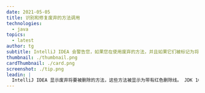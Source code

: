 ```yaml
---
date: 2021-05-05
title: 识别和修复废弃的方法调用
technologies:
  - java
topics:
  - latest
author: tg
subtitle: IntelliJ IDEA 会警告您，如果您在使用废弃的方法，并且如果它们被标记为将会被删除，则会通过带有删除线的方式显示它们
thumbnail: ./thumbnail.png
cardThumbnail: ./card.png
screenshot: ./tip.png
leadin: |
  IntelliJ IDEA 显示废弃将要被删除的方法，这些方法被显示为带有红色删除线。 JDK 16 已标记会被删除的包装类构造器，因此您将在 IntelliJ IDEA 中看到这些带有红色删除线表示的构造器。
---
```


